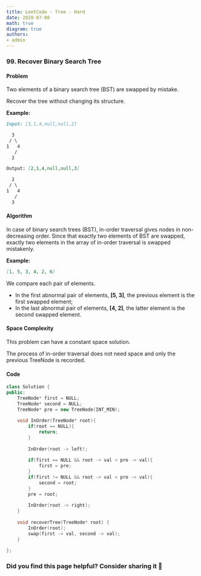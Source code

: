 ```yaml
---
title: LeetCode - Tree - Hard
date: 2020-07-08
math: true
diagram: true
authors:
- admin
---
```


### 99. Recover Binary Search Tree

#### Problem

Two elements of a binary search tree (BST) are swapped by mistake.

Recover the tree without changing its structure.

**Example:**

```md
Input: [3,1,4,null,null,2]

  3
 / \
1   4
   /
  2

Output: [2,1,4,null,null,3]

  2
 / \
1   4
   /
  3
```

#### Algorithm

In case of binary search trees (BST), in-order traversal gives nodes in non-decreasing order. Since that exactly two elements of BST are swapped, exactly two elements in the array of in-order traversal is swapped mistakenly.

**Example:**

~~~md
[1, 5, 3, 4, 2, 6]
~~~

We compare each pair of elements.

- In the first abnormal pair of elements, **[5, 3]**, the previous element is the first swapped element;
- In the last abnormal pair of elements, **[4, 2]**,  the latter element is the second swapped element.

#### Space Complexity

This problem can have a constant space solution.

The process of in-order traversal does not need space and only the previous TreeNode is recorded.

#### Code

~~~cpp
class Solution {
public:
    TreeNode* first = NULL;
    TreeNode* second = NULL;
    TreeNode* pre = new TreeNode(INT_MIN);
    
    void InOrder(TreeNode* root){
        if(root == NULL){
            return;
        }
        
        InOrder(root -> left);
        
        if(first == NULL && root -> val < pre -> val){
            first = pre;
        }
        if(first != NULL && root -> val < pre -> val){
            second = root;
        }
        pre = root;
        
        InOrder(root -> right);
    }
    
    void recoverTree(TreeNode* root) {
        InOrder(root);
        swap(first -> val, second -> val);
    }
    
};
~~~



### Did you find this page helpful? Consider sharing it 🙌
